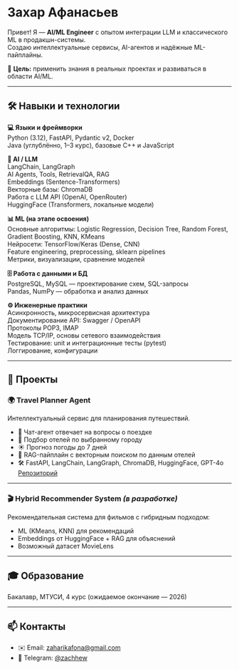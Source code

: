 # Захар Афанасьев

Привет! Я — **AI/ML Engineer** с опытом интеграции LLM и классического ML в продакшн-системы.  
Создаю интеллектуальные сервисы, AI-агентов и надёжные ML-пайплайны.  

🎯 **Цель:** применить знания в реальных проектах и развиваться в области AI/ML.

---

## 🛠 Навыки и технологии

**💻 Языки и фреймворки**  
Python (3.12), FastAPI, Pydantic v2, Docker  
Java (углублённо, 1–3 курс), базовые C++ и JavaScript  

**🤖 AI / LLM**  
LangChain, LangGraph  
AI Agents, Tools, RetrievalQA, RAG  
Embeddings (Sentence-Transformers)  
Векторные базы: ChromaDB  
Работа с LLM API (OpenAI, OpenRouter)  
HuggingFace (Transformers, локальные модели)  

**📊 ML (на этапе освоения)**  
Основные алгоритмы: Logistic Regression, Decision Tree, Random Forest, Gradient Boosting, KNN, KMeans  
Нейросети: TensorFlow/Keras (Dense, CNN)  
Feature engineering, preprocessing, sklearn pipelines  
Метрики, визуализации, сравнение моделей  

**🗄 Работа с данными и БД**  
PostgreSQL, MySQL — проектирование схем, SQL-запросы  
Pandas, NumPy — обработка и анализ данных  

**⚙️ Инженерные практики**  
Асинхронность, микросервисная архитектура  
Документирование API: Swagger / OpenAPI  
Протоколы POP3, IMAP  
Модель TCP/IP, основы сетевого взаимодействия  
Тестирование: unit и интеграционные тесты (pytest)  
Логгирование, конфигурации  

---

## 💼 Проекты

### 🌍 Travel Planner Agent
Интеллектуальный сервис для планирования путешествий.  
- 💬 Чат-агент отвечает на вопросы о поездке  
- 🏨 Подбор отелей по выбранному городу  
- ☀️ Прогноз погоды до 7 дней  
- 🔎 RAG-пайплайн с векторным поиском по данным отелей  
- 🛠 FastAPI, LangChain, LangGraph, ChromaDB, HuggingFace, GPT-4o  
[Репозиторий](https://github.com/zachhew/travel-planner-agent)

---

### 🎬 Hybrid Recommender System *(в разработке)*  
Рекомендательная система для фильмов с гибридным подходом:  
- ML (KMeans, KNN) для рекомендаций  
- Embeddings от HuggingFace + RAG для объяснений  
- Возможный датасет MovieLens  

---

## 🎓 Образование
Бакалавр, МТУСИ, 4 курс (ожидаемое окончание — 2026)  

---

## 📫 Контакты
- ✉️ Email: zaharikafona@gmail.com 
- 💬 Telegram: [@zachhew](https://t.me/zachhew)
